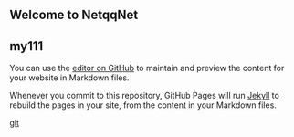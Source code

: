 ## Welcome to NetqqNet

## my111

You can use the [editor on GitHub](https://github.com/netqqnet/netqqnet/edit/master/index.md) to maintain and preview the content for your website in Markdown files.

Whenever you commit to this repository, GitHub Pages will run [Jekyll](https://jekyllrb.com/) to rebuild the pages in your site, from the content in your Markdown files.




[git](./GIt学习笔记.md) 


